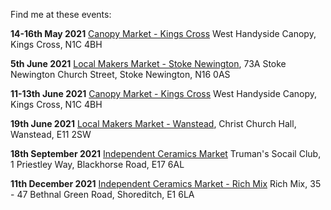 Find me at these events: 

**14-16th May 2021**
[Canopy Market - Kings Cross](https://canopymarket.co.uk/)
West Handyside Canopy, Kings Cross, N1C 4BH

**5th June 2021**
[Local Makers Market - Stoke Newington](https://www.facebook.com/events/445631410111687), 
73A Stoke Newington Church Street, Stoke Newington, N16 0AS

**11-13th June 2021**
[Canopy Market - Kings Cross](https://canopymarket.co.uk/)
West Handyside Canopy, Kings Cross, N1C 4BH

**19th June 2021** 
[Local Makers Market - Wanstead](https://www.facebook.com/events/900877283996864), 
Christ Church Hall, Wanstead, E11 2SW

**18th September 2021**
[Independent Ceramics Market](https://www.facebook.com/events/408896936989270)
Truman's Socail Club, 1 Priestley Way, Blackhorse Road, E17 6AL

**11th December 2021**
[Independent Ceramics Market - Rich Mix](https://www.facebook.com/events/1178198856336768)
Rich Mix, 35 - 47 Bethnal Green Road, Shoreditch, E1 6LA
